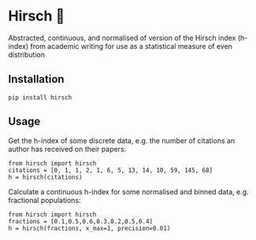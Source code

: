 # Hirsch 🦌
Abstracted, continuous, and normalised of version of the Hirsch index (h-index) from academic writing for use as a statistical measure of even distribution

## Installation

```
pip install hirsch
```

## Usage

Get the h-index of some discrete data, e.g. the number of citations an author has received on their papers:

```
from hirsch import hirsch
citations = [0, 1, 1, 2, 1, 6, 5, 13, 14, 10, 59, 145, 68]
h = hirsch(citations)

```

Calculate a continuous h-index for some normalised and binned data, e.g. fractional populations:

```
from hirsch import hirsch
fractions = [0.1,0.5,0.6,0.3,0.2,0.5,0.4]
h = hirsch(fractions, x_max=1, precision=0.01)
```
